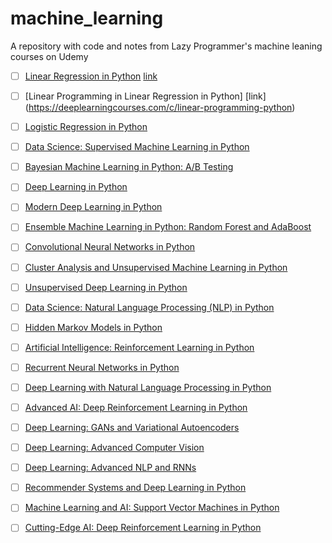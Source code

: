 # machine_learning
A repository with code and notes from Lazy Programmer's machine leaning courses on Udemy

- [ ] [Linear Regression in Python](https://github.com/ncapek/machine_learning/blob/main/linear_regression/linear_regression.ipynb) [link](https://deeplearningcourses.com/c/data-science-linear-regression-in-python)

- [ ] [Linear Programming in Linear Regression in Python] [link] (https://deeplearningcourses.com/c/linear-programming-python)

- [ ] [Logistic Regression in Python](https://deeplearningcourses.com/c/data-science-logistic-regression-in-python)

- [ ] [Data Science: Supervised Machine Learning in Python](https://deeplearningcourses.com/c/data-science-supervised-machine-learning-in-python)

- [ ] [Bayesian Machine Learning in Python: A/B Testing](https://deeplearningcourses.com/c/bayesian-machine-learning-in-python-ab-testing)

- [ ] [Deep Learning in Python](https://deeplearningcourses.com/c/data-science-deep-learning-in-python)

- [ ] [Modern Deep Learning in Python](https://deeplearningcourses.com/c/data-science-deep-learning-in-theano-tensorflow)

- [ ] [Ensemble Machine Learning in Python: Random Forest and AdaBoost](https://deeplearningcourses.com/c/machine-learning-in-python-random-forest-adaboost)

- [ ] [Convolutional Neural Networks in Python](https://deeplearningcourses.com/c/deep-learning-convolutional-neural-networks-theano-tensorflow)

- [ ] [Cluster Analysis and Unsupervised Machine Learning in Python](https://deeplearningcourses.com/c/cluster-analysis-unsupervised-machine-learning-python)

- [ ] [Unsupervised Deep Learning in Python](https://deeplearningcourses.com/c/unsupervised-deep-learning-in-python)

- [ ] [Data Science: Natural Language Processing (NLP) in Python](https://deeplearningcourses.com/c/data-science-natural-language-processing-in-python)

- [ ] [Hidden Markov Models in Python](https://deeplearningcourses.com/c/unsupervised-machine-learning-hidden-markov-models-in-python)

- [ ] [Artificial Intelligence: Reinforcement Learning in Python](https://deeplearningcourses.com/c/artificial-intelligence-reinforcement-learning-in-python)

- [ ] [Recurrent Neural Networks in Python](https://deeplearningcourses.com/c/deep-learning-recurrent-neural-networks-in-python)

- [ ] [Deep Learning with Natural Language Processing in Python](https://deeplearningcourses.com/c/natural-language-processing-with-deep-learning-in-python)

- [ ] [Advanced AI: Deep Reinforcement Learning in Python](https://deeplearningcourses.com/c/deep-reinforcement-learning-in-python)

- [ ] [Deep Learning: GANs and Variational Autoencoders](https://deeplearningcourses.com/c/deep-learning-gans-and-variational-autoencoders)

- [ ] [Deep Learning: Advanced Computer Vision](https://deeplearningcourses.com/c/advanced-computer-vision)

- [ ] [Deep Learning: Advanced NLP and RNNs](https://deeplearningcourses.com/c/deep-learning-advanced-nlp)

- [ ] [Recommender Systems and Deep Learning in Python](https://deeplearningcourses.com/c/recommender-systems)

- [ ] [Machine Learning and AI: Support Vector Machines in Python](https://deeplearningcourses.com/c/support-vector-machines-in-python)

- [ ] [Cutting-Edge AI: Deep Reinforcement Learning in Python](https://deeplearningcourses.com/c/cutting-edge-artificial-intelligence)